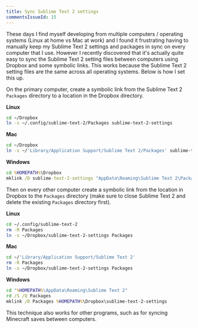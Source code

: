 ```yaml
---
title: Sync Sublime Text 2 settings
commentsIssueId: 15
---
```


These days I find myself developing from multiple computers / operating systems (Linux at home vs Mac at work) and I found it frustrating having to manually keep my Sublime Text 2 settings and packages in sync on every computer that I use. However I recently discovered that it's actually quite easy to sync the Sublime Text 2 setting files between computers using Dropbox and some symbolic links. This works because the Sublime Text 2 setting files are the same across all operating systems. Below is how I set this up.

On the primary computer, create a symbolic link from the Sublime Text 2 `Packages` directory to a location in the Dropbox directory.

**Linux**

```bash
cd ~/Dropbox
ln -s ~/.config/sublime-text-2/Packages sublime-text-2-settings
```

**Mac**

```bash
cd ~/Dropbox
ln -s ~/'Library/Application Support/Sublime Text 2/Packages' sublime-text-2-settings
```

**Windows**

```bat
cd %HOMEPATH%\Dropbox
mklink /D sublime-text-2-settings "AppData\Roaming\Sublime Text 2\Packages"
```

Then on every other computer create a symbolic link from the location in Dropbox to the `Packages` directory (make sure to close Sublime Text 2 and delete the existing `Packages` directory first).

**Linux**

```bash
cd ~/.config/sublime-text-2
rm -R Packages
ln -s ~/Dropbox/sublime-text-2-settings Packages
```

**Mac**

```bash
cd ~/'Library/Application Support/Sublime Text 2'
rm -R Packages
ln -s ~/Dropbox/sublime-text-2-settings Packages
```

**Windows**

```bat
cd "%HOMEPATH%\AppData\Roaming\Sublime Text 2"
rd /S /Q Packages
mklink /D Packages %HOMEPATH%\Dropbox\sublime-text-2-settings
```

This technique also works for other programs, such as for syncing Minecraft saves between computers.
